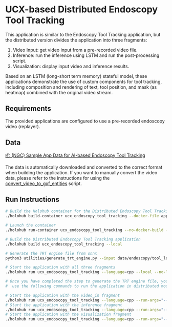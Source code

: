 # UCX-based Distributed Endoscopy Tool Tracking

This application is similar to the Endoscopy Tool Tracking application, but the distributed version divides the application into three fragments:

1. Video Input: get video input from a pre-recorded video file.
2. Inference: run the inference using LSTM and run the post-processing script.
3. Visualization: display input video and inference results.

Based on an LSTM (long-short term memory) stateful model, these applications demonstrate the use of custom components for tool tracking, including composition and rendering of text, tool position, and mask (as heatmap) combined with the original video stream.

## Requirements

The provided applications are configured to use a pre-recorded endoscopy video (replayer).

## Data

[📦️ (NGC) Sample App Data for AI-based Endoscopy Tool Tracking](https://catalog.ngc.nvidia.com/orgs/nvidia/teams/clara-holoscan/resources/holoscan_endoscopy_sample_data)

The data is automatically downloaded and converted to the correct format when building the application.
If you want to manually convert the video data, please refer to the instructions for using the [convert_video_to_gxf_entities](https://github.com/nvidia-holoscan/holoscan-sdk/tree/main/scripts#convert_video_to_gxf_entitiespy) script.

## Run Instructions


```sh
# Build the Holohub container for the Distributed Endoscopy Tool Tracking application
./holohub build-container ucx_endoscopy_tool_tracking --docker-file applications/distributed/ucx/ucx_endoscopy_tool_tracking/Dockerfile --img holohub:ucx_endoscopy_tool_tracking

# Launch the container
./holohub run-container ucx_endoscopy_tool_tracking --no-docker-build --img holohub:ucx_endoscopy_tool_tracking

# Build the Distributed Endoscopy Tool Tracking application
./holohub build ucx_endoscopy_tool_tracking --local

# Generate the TRT engine file from onnx
python3 utilities/generate_trt_engine.py --input data/endoscopy/tool_loc_convlstm.onnx --output data/endoscopy/engines/ --fp16

# Start the application with all three fragments
./holohub run ucx_endoscopy_tool_tracking --language=cpp --local --no-local-build

# Once you have completed the step to generate the TRT engine file, you may exit the container and
#  use the following commands to run the application in distributed mode:

# Start the application with the video_in fragment
./holohub run ucx_endoscopy_tool_tracking --language=cpp --run-args="--driver --worker --fragments video_in --address :9999"
# Start the application with the inference fragment
./holohub run ucx_endoscopy_tool_tracking --language=cpp --run-args="--worker --fragments inference --address :9999"
# Start the application with the visualization fragment
./holohub run ucx_endoscopy_tool_tracking --language=cpp --run-args="--worker --fragments viz --address :9999"
```
